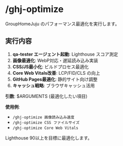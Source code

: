 # /ghj-optimize

GroupHomeJuju のパフォーマンス最適化を実行します。

## 実行内容
1. **qa-tester エージェント起動**: Lighthouse スコア測定
2. **画像最適化**: WebP対応・遅延読み込み実装
3. **CSS/JS最小化**: ビルドプロセス最適化
4. **Core Web Vitals改善**: LCP/FID/CLS の向上
5. **GitHub Pages最適化**: 静的サイト向け調整
6. **キャッシュ戦略**: ブラウザキャッシュ活用

**引数**: $ARGUMENTS (最適化したい項目)

**使用例**:
- `/ghj-optimize 画像読み込み速度`
- `/ghj-optimize CSS ファイルサイズ`
- `/ghj-optimize Core Web Vitals`

Lighthouse 90以上を目標に最適化します。
